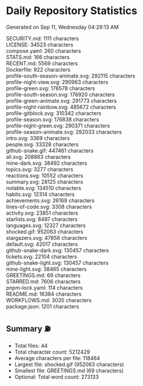 # Daily Repository Statistics
Generated on Sep 11, Wednesday 04:29:13 AM  

SECURITY.md: 1111 characters  
LICENSE: 34523 characters  
compose.yaml: 260 characters  
STATS.md: 166 characters  
RECENT.md: 5569 characters  
Dockerfile: 922 characters  
profile-south-season-animate.svg: 292115 characters  
profile-night-view.svg: 290963 characters  
profile-green.svg: 176578 characters  
profile-south-season.svg: 176920 characters  
profile-green-animate.svg: 291773 characters  
profile-night-rainbow.svg: 485672 characters  
profile-gitblock.svg: 310342 characters  
profile-season.svg: 176838 characters  
profile-night-green.svg: 290371 characters  
profile-season-animate.svg: 292033 characters  
intro.svg: 3369 characters  
people.svg: 33328 characters  
github-snake.gif: 447461 characters  
all.svg: 208863 characters  
mine-dark.svg: 38492 characters  
topics.svg: 3277 characters  
reactions.svg: 10552 characters  
summary.svg: 28125 characters  
notable.svg: 134510 characters  
habits.svg: 12314 characters  
achievements.svg: 26169 characters  
lines-of-code.svg: 3308 characters  
activity.svg: 23851 characters  
starlists.svg: 8497 characters  
languages.svg: 12327 characters  
shocked.gif: 952063 characters  
stargazers.svg: 47858 characters  
default.svg: 42017 characters  
github-snake-dark.svg: 130457 characters  
tickets.svg: 22104 characters  
github-snake-light.svg: 130457 characters  
mine-light.svg: 38465 characters  
GREETINGS.md: 69 characters  
STARRED.md: 7606 characters  
pnpm-lock.yaml: 114 characters  
README.md: 16384 characters  
WORKFLOWS.md: 3035 characters  
package.json: 1201 characters  

## Summary ⛽  
- Total files: 44  
- Total character count: 5212429  
- Average characters per file: 118464  
- Largest file: shocked.gif (952063 characters)  
- Smallest file: GREETINGS.md (69 characters)  
- Optional: Total word count: 273133  
